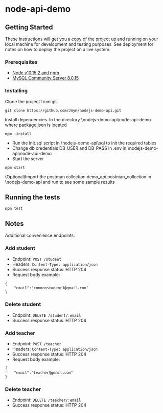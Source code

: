 ﻿# node-api-demo

## Getting Started

These instructions will get you a copy of the project up and running on your local machine for development and testing purposes. See deployment for notes on how to deploy the project on a live system.

### Prerequisites

* [Node v10.15.2 and npm](https://nodejs.org/en/download/)
* [MySQL Community Server 8.0.15](https://dev.mysql.com/downloads/mysql/)


### Installing

Clone the project from git.

```
git clone https://github.com/Jmyn/nodejs-demo-api.git
```

Install dependencies. 
In the directory \nodejs-demo-api\node-api-demo where package.json is located
```
npm -install
```

* Run the init.sql script in \nodejs-demo-api\sql to init the required tables
* Change db credentials DB_USER and DB_PASS in .env in \nodejs-demo-api\node-api-demo
* Start the server
```
npm start
```

(Optional)Import the postman collection demo_api.postman_collection in \nodejs-demo-api and run to see some sample results

## Running the tests

```
npm test
```

## Notes

Additional convenience endpoints:

### Add student
* Endpoint: `POST /student`
* Headers: `Content-Type: application/json`
* Success response status: HTTP 204
* Request body example:
```
{
	"email":"commonstudent1@gmail.com"
}
```
### Delete student
* Endpoint: `DELETE /student/:email`
* Success response status: HTTP 204

### Add teacher
* Endpoint: `POST /teacher`
* Headers: `Content-Type: application/json`
* Success response status: HTTP 204
* Request body example:
```
{
	"email":"teacher@gmail.com"
}
```

### Delete teacher
* Endpoint: `DELETE /teacher/:email`
* Success response status: HTTP 204




